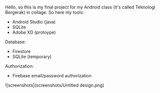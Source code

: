 Hello, so this is my final project for my Android class (it's called Teknologi Bergerak) in collage.
So here my tools:
- Android Studio (java)
- SQLite
- Adobe XD (protoype)

Database:
- Firestore
- SQLite (temporary)

Authorization:
- Firebase email/password authorization

![screenshots](screenshots/Untitled design.png)

